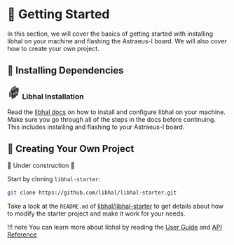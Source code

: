 # 🚀 Getting Started

In this section, we will cover the basics of getting started with installing libhal on your machine and flashing the Astraeus-I board. We will also cover how to create your own project.

## 🧰 Installing Dependencies

### <img src="../../assets/libhal.png" style="width: 30px; height: auto;"> Libhal Installation
Read the <a href="https://libhal.github.io/2.2/getting_started/" target="_blank">libhal docs</a>
 on how to install and configure libhal on your machine. Make sure you go through all of the steps in the docs before continuing. This includes installing and flashing to your Astraeus-I board.

## 🧱 Creating Your Own Project
🚧 Under construction 🚧

Start by cloning `libhal-starter`:

```bash
git clone https://github.com/libhal/libhal-starter.git
```

Take a look at the `README.md` of
[libhal/libhal-starter](https://github.com/libhal/libhal-starter) to get
details about how to modify the starter project and make it work for your needs.

!!! note
    You can learn more about libhal by reading the <a href="https://libhal.github.io/2.2/user_guide/fundamentals/" target="_blank">User Guide</a> and <a href="https://libhal.github.io/2.2/api/namespaces/" target="_blank">API Reference</a>